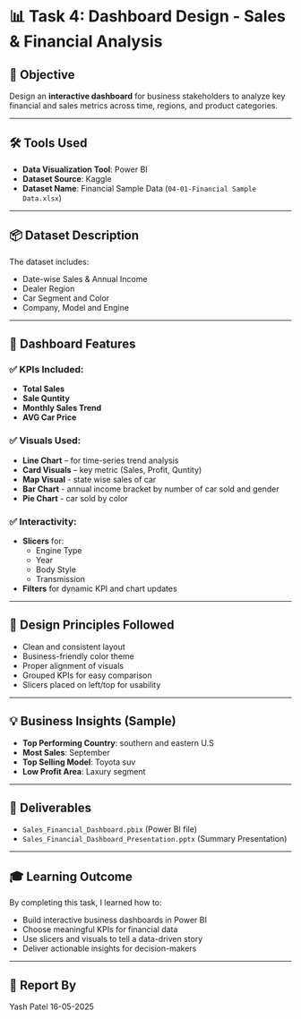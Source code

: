 # 📊 Task 4: Dashboard Design - Sales & Financial Analysis

## 🎯 Objective
Design an **interactive dashboard** for business stakeholders to analyze key financial and sales metrics across time, regions, and product categories.

---

## 🛠️ Tools Used
- **Data Visualization Tool**: Power BI
- **Dataset Source**: Kaggle
- **Dataset Name**: Financial Sample Data (`04-01-Financial Sample Data.xlsx`)

---

## 📦 Dataset Description
The dataset includes:
- Date-wise Sales & Annual Income
- Dealer Region
- Car Segment and Color
-  Company, Model and Engine

---

## 📐 Dashboard Features

### ✅ KPIs Included:
- **Total Sales**
- **Sale Quntity**
- **Monthly Sales Trend**
- **AVG Car Price**

### ✅ Visuals Used:
- **Line Chart** – for time-series trend analysis
- **Card Visuals** – key metric (Sales, Profit, Quntity)
- **Map Visual** - state wise sales of car
- **Bar Chart** - annual income bracket by number of car sold and gender
- **Pie Chart** - car sold by color
   
### ✅ Interactivity:
- **Slicers** for:
  - Engine Type
  - Year
  - Body Style
  - Transmission
- **Filters** for dynamic KPI and chart updates

---

## 🎨 Design Principles Followed
- Clean and consistent layout
- Business-friendly color theme
- Proper alignment of visuals
- Grouped KPIs for easy comparison
- Slicers placed on left/top for usability

---

## 💡 Business Insights (Sample)
- **Top Performing Country**: southern and eastern U.S
- **Most Sales**: September
- **Top Selling Model**: Toyota suv
- **Low Profit Area**: Laxury segment

---

## 📁 Deliverables
- `Sales_Financial_Dashboard.pbix` (Power BI file)
- `Sales_Financial_Dashboard_Presentation.pptx` (Summary Presentation)

---

## 🎓 Learning Outcome
By completing this task, I learned how to:
- Build interactive business dashboards in Power BI
- Choose meaningful KPIs for financial data
- Use slicers and visuals to tell a data-driven story
- Deliver actionable insights for decision-makers

---

## 👤 Report By
Yash Patel 
16-05-2025
